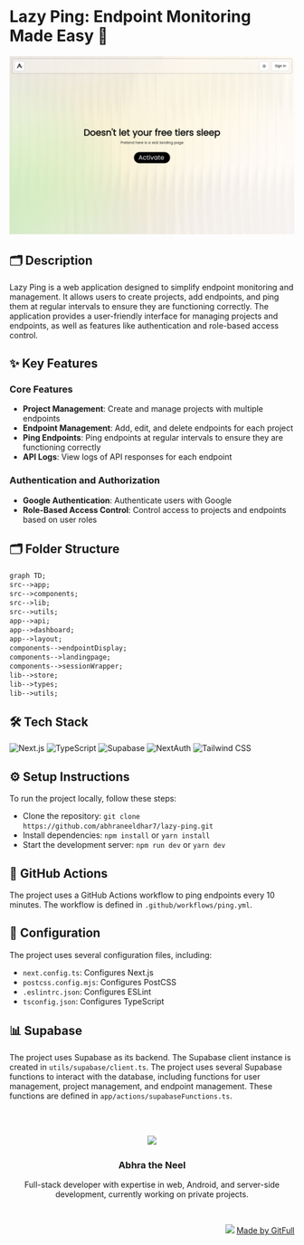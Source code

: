 # Lazy Ping: Endpoint Monitoring Made Easy 🚀
![thumbnail](./public/assets/landingPage-d9ac)

## 🗂️ Description

Lazy Ping is a web application designed to simplify endpoint monitoring and management. It allows users to create projects, add endpoints, and ping them at regular intervals to ensure they are functioning correctly. The application provides a user-friendly interface for managing projects and endpoints, as well as features like authentication and role-based access control.

## ✨ Key Features

### **Core Features**

* **Project Management**: Create and manage projects with multiple endpoints
* **Endpoint Management**: Add, edit, and delete endpoints for each project
* **Ping Endpoints**: Ping endpoints at regular intervals to ensure they are functioning correctly
* **API Logs**: View logs of API responses for each endpoint

### **Authentication and Authorization**

* **Google Authentication**: Authenticate users with Google
* **Role-Based Access Control**: Control access to projects and endpoints based on user roles

## 🗂️ Folder Structure

```mermaid
graph TD;
src-->app;
src-->components;
src-->lib;
src-->utils;
app-->api;
app-->dashboard;
app-->layout;
components-->endpointDisplay;
components-->landingpage;
components-->sessionWrapper;
lib-->store;
lib-->types;
lib-->utils;
```

## 🛠️ Tech Stack

![Next.js](https://img.shields.io/badge/Next.js-000?logo=next.js&logoColor=white&style=for-the-badge)
![TypeScript](https://img.shields.io/badge/TypeScript-3178c6?logo=typescript&logoColor=white&style=for-the-badge)
![Supabase](https://img.shields.io/badge/Supabase-4ea94b?logo=supabase&logoColor=white&style=for-the-badge)
![NextAuth](https://img.shields.io/badge/NextAuth-000?logo=next-auth&logoColor=white&style=for-the-badge)
![Tailwind CSS](https://img.shields.io/badge/Tailwind%20CSS-06B6D4?logo=tailwind-css&logoColor=white&style=for-the-badge)

## ⚙️ Setup Instructions

To run the project locally, follow these steps:

* Clone the repository: `git clone https://github.com/abhraneeldhar7/lazy-ping.git`
* Install dependencies: `npm install` or `yarn install`
* Start the development server: `npm run dev` or `yarn dev`

## 🤖 GitHub Actions

The project uses a GitHub Actions workflow to ping endpoints every 10 minutes. The workflow is defined in `.github/workflows/ping.yml`.

## 📝 Configuration

The project uses several configuration files, including:

* `next.config.ts`: Configures Next.js
* `postcss.config.mjs`: Configures PostCSS
* `.eslintrc.json`: Configures ESLint
* `tsconfig.json`: Configures TypeScript

## 📊 Supabase

The project uses Supabase as its backend. The Supabase client instance is created in `utils/supabase/client.ts`. The project uses several Supabase functions to interact with the database, including functions for user management, project management, and endpoint management. These functions are defined in `app/actions/supabaseFunctions.ts`.



<br><br>
<div align="center">
<img src="https://avatars.githubusercontent.com/u/89008279?v=4" width="120" />
<h3>Abhra the Neel</h3>
<p>Full-stack developer with expertise in web, Android, and server-side development, currently working on private projects.</p>
</div>
<br>
<p align="right">
<img src="https://gitfull.vercel.app/appLogo.png" width="20"/>  <a href="https://gitfull.vercel.app">Made by GitFull</a>
</p>
    